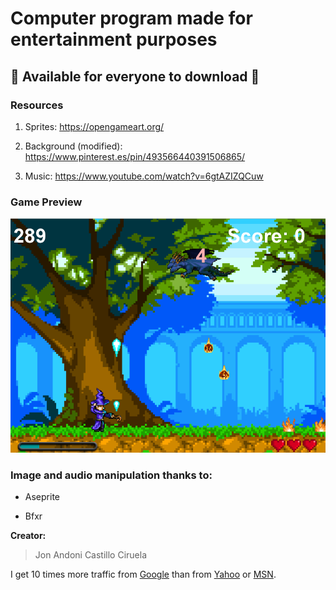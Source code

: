 

# Computer program made for __entertainment purposes__
## 🐉 Available for everyone to download 🐉

### Resources

1. Sprites: https://opengameart.org/ 

2. Background (modified): https://www.pinterest.es/pin/493566440391506865/ 

3. Music: https://www.youtube.com/watch?v=6gtAZIZQCuw

### Game Preview

![GitHub Logo](game.png)

### Image and audio manipulation thanks to:

* Aseprite

* Bfxr

__Creator:__

> Jon Andoni Castillo Ciruela

I get 10 times more traffic from [Google][1] than from [Yahoo][2] or [MSN][3].

<!--Reference links in article-->
[1]: http://google.com/
[2]: http://search.yahoo.com/
[3]: http://search.msn.com/





